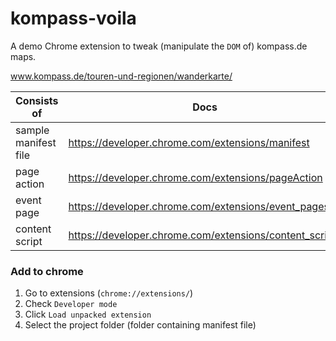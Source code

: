 # kompass-voila
A demo Chrome extension to tweak (manipulate the ```DOM``` of) kompass.de maps.

www.kompass.de/touren-und-regionen/wanderkarte/

| Consists of | Docs |
------------- | ---- 
| sample manifest file | https://developer.chrome.com/extensions/manifest |
| page action | https://developer.chrome.com/extensions/pageAction |
| event page | https://developer.chrome.com/extensions/event_pages |
| content script | https://developer.chrome.com/extensions/content_scripts |


### Add to chrome
1. Go to extensions (```chrome://extensions/```)
2. Check ```Developer mode```
3. Click ```Load unpacked extension```
4. Select the project folder (folder containing manifest file)
